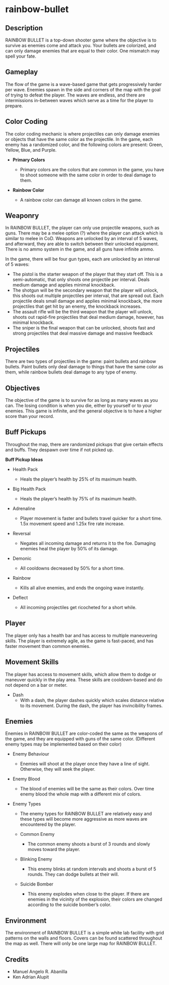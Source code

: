 # rainbow-bullet

## Description

RAINBOW BULLET is a top-down shooter game where the objective is to survive as enemies come and attack you. Your bullets are colorized, and can only damage enemies that are equal to their color. One mismatch may spell your fate.

## Gameplay

The flow of the game is a wave-based game that gets progressively harder per wave. Enemies spawn in the side and corners of the map with the goal of trying to defeat the player. The waves are endless, and there are intermissions in-between waves which serve as a time for the player to prepare.

## Color Coding

The color coding mechanic is where projectiles can only damage enemies or objects that have the same color as the projectile. In the game, each enemy has a randomized color, and the following colors are present: Green, Yellow, Blue, and Purple.
  
- **Primary Colors**
  
  - Primary colors are the colors that are common in the game, you have to shoot someone with the same color in order to deal damage to them.

- **Rainbow Color**
  
  - A rainbow color can damage all known colors in the game.

## Weaponry

In RAINBOW BULLET, the player can only use projectile weapons, such as guns. There may be a melee option (?) where the player can attack which is similar to melee in CoD. Weapons are unlocked by an interval of 5 waves, and afterward, they are able to switch between their unlocked equipment. There is no ammo system in the game, and all guns have infinite ammo.

In the game, there will be four gun types, each are unlocked by an interval of 5 waves:

- The pistol is the starter weapon of the player that they start off. This is a semi-automatic, that only shoots one projectile per interval. Deals medium damage and applies minimal knockback.
- The shotgun will be the secondary weapon that the player will unlock, this shoots out multiple projectiles per interval, that are spread out. Each projectile deals small damage and applies minimal knockback, the more projectiles that get hit by an enemy, the knockback increases.
- The assault rifle will be the third weapon that the player will unlock, shoots out rapid-fire projectiles that deal medium damage, however, has minimal knockback.
- The sniper is the final weapon that can be unlocked, shoots fast and strong projectiles that deal massive damage and massive feedback

## Projectiles

There are two types of projectiles in the game: paint bullets and rainbow bullets. Paint bullets only deal damage to things that have the same color as them, while rainbow bullets deal damage to any type of enemy. 

## Objectives

The objective of the game is to survive for as long as many waves as you can. The losing condition is when you die, either by yourself or to your enemies. This game is infinite, and the general objective is to have a higher score than your record.

## Buff Pickups

Throughout the map, there are randomized pickups that give certain effects and buffs. They despawn over time if not picked up.

**Buff Pickup Ideas**

- Health Pack
  - Heals the player’s health by 25% of its maximum health.

- Big Health Pack
  - Heals the player’s health by 75% of its maximum health.

- Adrenaline
  - Player movement is faster and bullets travel quicker for a short time. 1.5x movement speed and 1.25x fire rate increase.

- Reversal
  - Negates all incoming damage and returns it to the foe. Damaging enemies heal the player by 50% of its damage.

- Demonic
  - All cooldowns decreased by 50% for a short time.

- Rainbow
  - Kills all alive enemies, and ends the ongoing wave instantly.

- Deflect
  - All incoming projectiles get ricocheted for a short while.

## Player
The player only has a health bar and has access to multiple maneuvering skills. The player is extremely agile, as the game is fast-paced, and has faster movement than common enemies.

## Movement Skills
The player has access to movement skills, which allow them to dodge or maneuver quickly in the play area. These skills are cooldown-based and do not depend on a bar or meter.

- Dash
  - With a dash, the player dashes quickly which scales distance relative to its movement. During the dash, the player has invincibility frames.

## Enemies
Enemies in RAINBOW BULLET are color-coded the same as the weapons of the game, and they are equipped with guns of the same color.  (Different enemy types may be implemented based on their color)

- Enemy Behaviour
  - Enemies will shoot at the player once they have a line of sight. Otherwise, they will seek the player.

- Enemy Blood
  - The blood of enemies will be the same as their colors. Over time enemy blood the whole map with a different mix of colors.

- Enemy Types
  - The enemy types for RAINBOW BULLET are relatively easy and these types will become more aggressive as more waves are encountered by the player.

  - Common Enemy
    - The common enemy shoots a burst of 3 rounds and slowly moves toward the player.
  
  - Blinking Enemy
    - This enemy blinks at random intervals and shoots a burst of 5 rounds. They can dodge bullets at their will.
  
  - Suicide Bomber
    - This enemy explodes when close to the player. If there are enemies in the vicinity of the explosion, their colors are changed according to the suicide bomber’s color.

## Environment	
The environment of RAINBOW BULLET is a simple white lab facility with grid patterns on the walls and floors. Covers can be found scattered throughout the map as well. There will only be one large map for RAINBOW BULLET.

## Credits
- Manuel Angelo R. Abanilla
- Ken Adrian Alupit

